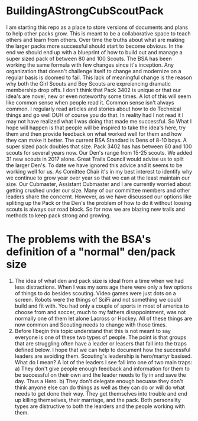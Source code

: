 # BuildingAStrongCubScoutPack
I am starting this repo as a place to store versions of documents and plans to help other packs grow.  This is meant to be a collaborative space to teach others and learn from others. Over time the truths about what are making the larger packs more successful should start to become obvious.  In the end we should end up with a blueprint of how to build out and manage a super sized pack of between 80 and 100 Scouts.
The BSA has been working the same formula with few changes since it's inception.  Any organization that doesn't challenge itself to change and modernize on a regular basis is doomed to fail.  This lack of meaningful change is the reason why both the Girl Scouts and Boy Scouts are expreiencing dramatic membership drop offs.
I don't think that Pack 3402 is unique or that our idea's are novel, new or even noteworthy some times.  A lot of this will seem like common sense when people read it.  Common sense isn't always common.  I regularly read articles and stories about how to do Technical things and go well DUH of course you do that.  In reality had I not read it I may not have realized what I was doing that made me successful.  So What I hope will happen is that people will be inspired to take the idea's here, try them and then provide feedback on what worked well for them and how they can make it better.
The current BSA Standard is Dens of 8-10 boys.  A super sized pack doubles that size.  Pack 3402 has has between 60 and 100 scouts for several years now.  Our Den's range from 15-25 scouts. We added 31 new scouts in 2017 alone.  Great Trails Council would advise us to split the larger Den's.  To date we have ignored this advice and it seems to be working well for us.
As Comittee Chair it's in my best interest to identify why we continue to grow year over year so that we can at the least maintain our size.  Our Cubmaster, Assistant Cubmaster and I are currently worried about getting crushed under our size.  Many of our committee members and other leaders share the concernt.  However, as we have discussed our options like spliting up the Pack or the Den's the problem of how to do it without loosing scouts is always our road block.  So for now we are blazing new trails and methods to keep pack strong and growing.

# The problems with the BSA's definition of a "normal" den/pack size
1.  The idea of what den and pack size is ideal from a time when we had less distractions.  When I was my sons age there were only a few options of things to do besides scouting.  Video games were just dots on a screen.  Robots were the things of SciFi and not something we could build and fit with.  You had only a couple of sports in most of america to choose from and soccer, much to my fathers disappointment, was not normally one of them let alone Lacross or Hockey.  All of these things are now common and Scouting needs to change with those times.
2.  Before I begin this topic understand that this is not meant to say everyone is one of these two types of people.  The point is that groups that are struggling often have a leader or leasers that fall into the traps defined below.  I hope that we can help to document how the successful leaders are avoiding them.  Scouting's leadership is  hero/martyr basised.  What do I mean?  A lot of the leaders I see fall into one of two main traps:
  a) They don't give people enough feedback and information for them to be successful on their own and the leader needs to fly  in and save the day.  Thus a Hero.
  b) They don't delegate enough becuase they don't think anyone else can do things as well as they can do or will do what needs to get done their way.  They get themselves into trouble and end up killing themselves, their marriage, and the pack.
  Both personality types are distructive to both the learders and the people working with them.  
